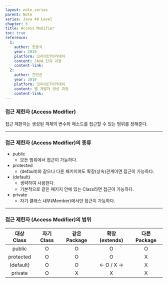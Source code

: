 ```yaml
---
layout: note_series
parent: Note
series: Java 40 Level
chapter: 5
title: Access Modifier
toc: true
reference:
  1:
    author: 한동석
    year: 2019
    platform: 코리아IT아카데미
    content: JAVA 단과 과정
    content-link:
  2:
    author: 전민균
    year: 2019
    platform: 코리아IT아카데미
    content: 웹 개발자 양성 과정
    content-link: 
---
```

### 접근 제한자 (Access Modifier)

접근 제한자는 생성된 객체의 변수와 메소드를 접근할 수 있는 범위를 정해준다.

---

### 접근 제한자 (Access Modifier)의 종류

- public
  - 모든 범위에서 접근이 가능하다.
- protected
  - (default)와 같으나 다른 패키지여도 확장(상속)관계이면 접근이 가능하다.
- (default)
  - 생략하여 사용한다.
  - 기본적으로 같은 패키지 안에 있는 Class라면 접근이 가능하다.
- private
  - 자기 클래스 내부(Member)에서만 접근이 가능하다.

---

### 접근 제한자 (Access Modifier)의 범위

|대상 Class|자기 Class|같은 Package|확장 (extends)|다른 Package|
|:--:|:--:|:--:|:--:|:--:|
|public|O|O|O|O|
|protected|O|O|O|X|
|(default)|O|O|<- O / X ->|X|
|private|O|X|X|X|
